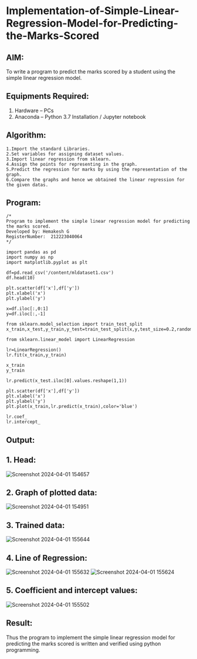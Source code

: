 # Implementation-of-Simple-Linear-Regression-Model-for-Predicting-the-Marks-Scored

## AIM:
To write a program to predict the marks scored by a student using the simple linear regression model.

## Equipments Required:
1. Hardware – PCs
2. Anaconda – Python 3.7 Installation / Jupyter notebook

## Algorithm:
```
1.Import the standard Libraries.
2.Set variables for assigning dataset values.
3.Import linear regression from sklearn.
4.Assign the points for representing in the graph.
5.Predict the regression for marks by using the representation of the graph.
6.Compare the graphs and hence we obtained the linear regression for the given datas.
```

## Program:
```
/*
Program to implement the simple linear regression model for predicting the marks scored.
Developed by: Hemakesh G
RegisterNumber:  212223040064
*/

import pandas as pd
import numpy as np
import matplotlib.pyplot as plt

df=pd.read_csv('/content/mldataset1.csv')
df.head(10)

plt.scatter(df['x'],df['y'])
plt.xlabel('x')
plt.ylabel('y')

x=df.iloc[:,0:1]
y=df.iloc[:,-1]

from sklearn.model_selection import train_test_split
x_train,x_test,y_train,y_test=train_test_split(x,y,test_size=0.2,random_state=0)

from sklearn.linear_model import LinearRegression

lr=LinearRegression()
lr.fit(x_train,y_train)

x_train
y_train

lr.predict(x_test.iloc[0].values.reshape(1,1))

plt.scatter(df['x'],df['y'])
plt.xlabel('x')
plt.ylabel('y')
plt.plot(x_train,lr.predict(x_train),color='blue')

lr.coef_
lr.intercept_
```

## Output:
## 1. Head:
![Screenshot 2024-04-01 154657](https://github.com/HEMAKESHG/Implementation-of-Simple-Linear-Regression-Model-for-Predicting-the-Marks-Scored/assets/144870552/b55e1147-dfbf-46eb-ad5a-b6fd7c5962ae)
## 2. Graph of plotted data:
![Screenshot 2024-04-01 154951](https://github.com/HEMAKESHG/Implementation-of-Simple-Linear-Regression-Model-for-Predicting-the-Marks-Scored/assets/144870552/d0851e17-e3b1-44bc-bcdd-a78cb5b16467)
## 3. Trained data:
![Screenshot 2024-04-01 155644](https://github.com/HEMAKESHG/Implementation-of-Simple-Linear-Regression-Model-for-Predicting-the-Marks-Scored/assets/144870552/67f3c32c-dd8a-4283-968f-0cc3e38a61a7)
## 4. Line of Regression:
![Screenshot 2024-04-01 155632](https://github.com/HEMAKESHG/Implementation-of-Simple-Linear-Regression-Model-for-Predicting-the-Marks-Scored/assets/144870552/e7fd8f20-7c82-4e86-86c6-0cafe6136b08)
![Screenshot 2024-04-01 155624](https://github.com/HEMAKESHG/Implementation-of-Simple-Linear-Regression-Model-for-Predicting-the-Marks-Scored/assets/144870552/c03e0991-49a9-42c6-9ac7-ae349ffcf083)
## 5. Coefficient and intercept values:
![Screenshot 2024-04-01 155502](https://github.com/HEMAKESHG/Implementation-of-Simple-Linear-Regression-Model-for-Predicting-the-Marks-Scored/assets/144870552/5a069bfe-c349-44e6-93c8-d26474b433d3)

## Result:
Thus the program to implement the simple linear regression model for predicting the marks scored is written and verified using python programming.
